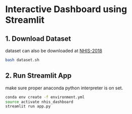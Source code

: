 # Interactive Dashboard using Streamlit
## 1. Download Dataset
dataset can also be downloaded at [NHIS-2018](https://www.cdc.gov/nchs/nhis/nhis_2018_data_release.htm)
```bash
bash dataset.sh
```

## 2. Run Streamlit App
make sure proper anaconda python interpreter is on set.
```bash
conda env create -f environment.yml
source activate nhis_dashboard
streamlit run app.py
```
